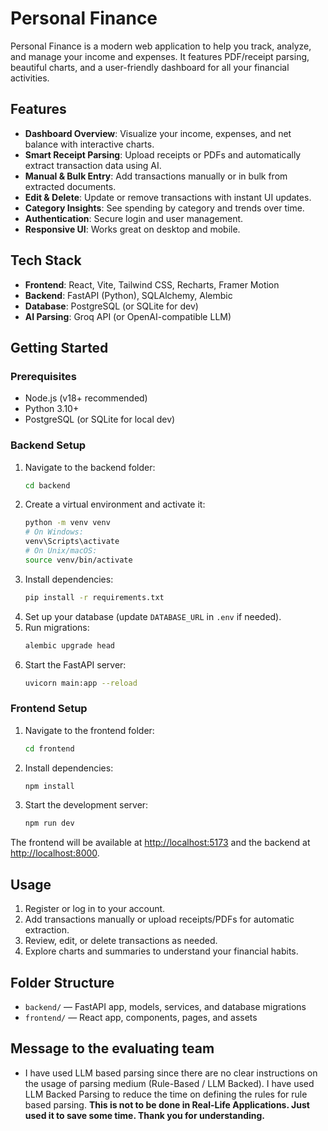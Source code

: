 ﻿
# Personal Finance

Personal Finance is a modern web application to help you track, analyze, and manage your income and expenses. It features PDF/receipt parsing, beautiful charts, and a user-friendly dashboard for all your financial activities.

## Features

- **Dashboard Overview**: Visualize your income, expenses, and net balance with interactive charts.
- **Smart Receipt Parsing**: Upload receipts or PDFs and automatically extract transaction data using AI.
- **Manual & Bulk Entry**: Add transactions manually or in bulk from extracted documents.
- **Edit & Delete**: Update or remove transactions with instant UI updates.
- **Category Insights**: See spending by category and trends over time.
- **Authentication**: Secure login and user management.
- **Responsive UI**: Works great on desktop and mobile.

## Tech Stack

- **Frontend**: React, Vite, Tailwind CSS, Recharts, Framer Motion
- **Backend**: FastAPI (Python), SQLAlchemy, Alembic
- **Database**: PostgreSQL (or SQLite for dev)
- **AI Parsing**: Groq API (or OpenAI-compatible LLM)

## Getting Started

### Prerequisites
- Node.js (v18+ recommended)
- Python 3.10+
- PostgreSQL (or SQLite for local dev)

### Backend Setup

1. Navigate to the backend folder:
   ```sh
   cd backend
   ```
2. Create a virtual environment and activate it:
   ```sh
   python -m venv venv
   # On Windows:
   venv\Scripts\activate
   # On Unix/macOS:
   source venv/bin/activate
   ```
3. Install dependencies:
   ```sh
   pip install -r requirements.txt
   ```
4. Set up your database (update `DATABASE_URL` in `.env` if needed).
5. Run migrations:
   ```sh
   alembic upgrade head
   ```
6. Start the FastAPI server:
   ```sh
   uvicorn main:app --reload
   ```

### Frontend Setup

1. Navigate to the frontend folder:
   ```sh
   cd frontend
   ```
2. Install dependencies:
   ```sh
   npm install
   ```
3. Start the development server:
   ```sh
   npm run dev
   ```

The frontend will be available at [http://localhost:5173](http://localhost:5173) and the backend at [http://localhost:8000](http://localhost:8000).

## Usage

1. Register or log in to your account.
2. Add transactions manually or upload receipts/PDFs for automatic extraction.
3. Review, edit, or delete transactions as needed.
4. Explore charts and summaries to understand your financial habits.

## Folder Structure

- `backend/` — FastAPI app, models, services, and database migrations
- `frontend/` — React app, components, pages, and assets

## Message to the evaluating team
- I have used LLM based parsing since there are no clear instructions on the usage of parsing medium (Rule-Based / LLM Backed). I have used LLM Backed Parsing to reduce the time on defining the rules for rule based parsing. **This is not to be done in Real-Life Applications. Just used it to save some time. Thank you for understanding.**

